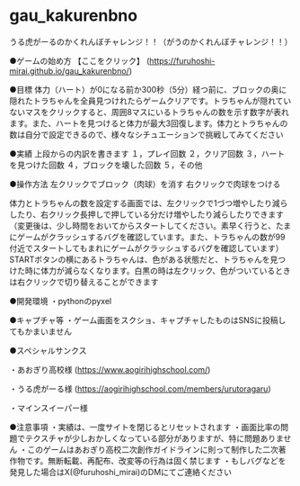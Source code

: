 # gau_kakurenbno

うる虎がーるのかくれんぼチャレンジ！！（がうのかくれんぼチャレンジ！！）

●ゲームの始め方
【ここをクリック】
(https://furuhoshi-mirai.github.io/gau_kakurenbno/)

●目標
体力（ハート）が0になる前か300秒（5分）経つ前に、ブロックの奥に隠れたトラちゃんを全員見つけれたらゲームクリアです。トラちゃんが隠れていないマスをクリックすると、周囲8マスにいるトラちゃんの数を示す数字が表れます。また、ハートを見つけると体力が最大3回復します。体力とトラちゃんの数は自分で設定できるので、様々なシチュエーションで挑戦してみてください

●実績
上段からの内訳を書きます
１，プレイ回数
２，クリア回数
３，ハートを見つけた回数
４，ブロックを壊した回数
５，その他

●操作方法
左クリックでブロック（肉球）を消す
右クリックで肉球をつける

体力とトラちゃんの数を設定する画面では、左クリックで1づつ増やしたり減らしたり、右クリック長押しで押している分だけ増やしたり減らしたりできます（変更後は、少し時間をおいてからスタートしてください。素早く行うと、たまにゲームがクラッシュするバグを確認しています。また、トラちゃんの数が99付近でスタートしてもまれにゲームがクラッシュするバグを確認しています）
STARTボタンの横にあるトラちゃんは、色がある状態だと、トラちゃんを見つけた時に体力が減らなくなります。白黒の時は左クリック、色がついているときは右クリックで切り替えることができます

●開発環境
・pythonのpyxel

●キャプチャ等
・ゲーム画面をスクショ、キャプチャしたものはSNSに投稿してもかまいません

●スペシャルサンクス

・あおぎり高校様
(https://www.aogirihighschool.com/)

・うる虎がーる様
(https://aogirihighschool.com/members/urutoragaru)

・マインスイーパー様

●注意事項
・実績は、一度サイトを閉じるとリセットされます
・画面比率の問題でテクスチャが少しおかしくなっている部分がありますが、特に問題ありません
・このゲームはあおぎり高校二次創作ガイドラインに則って制作した二次著作物です。無断転載、再配布、改変等の行為は固く禁じます
・もしバグなどを発見した場合はX(@furuhoshi_mirai)のDMにてご連絡ください
